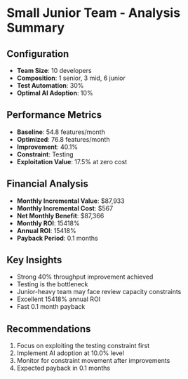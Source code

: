 # Small Junior Team - Analysis Summary

## Configuration
- **Team Size**: 10 developers
- **Composition**: 1 senior, 3 mid, 6 junior
- **Test Automation**: 30%
- **Optimal AI Adoption**: 10%

## Performance Metrics
- **Baseline**: 54.8 features/month
- **Optimized**: 76.8 features/month
- **Improvement**: 40.1%
- **Constraint**: Testing
- **Exploitation Value**: 17.5% at zero cost

## Financial Analysis
- **Monthly Incremental Value**: $87,933
- **Monthly Incremental Cost**: $567
- **Net Monthly Benefit**: $87,366
- **Monthly ROI**: 15418%
- **Annual ROI**: 15418%
- **Payback Period**: 0.1 months

## Key Insights
- Strong 40% throughput improvement achieved
- Testing is the bottleneck
- Junior-heavy team may face review capacity constraints
- Excellent 15418% annual ROI
- Fast 0.1 month payback

## Recommendations
1. Focus on exploiting the testing constraint first
2. Implement AI adoption at 10.0% level
3. Monitor for constraint movement after improvements
4. Expected payback in 0.1 months
